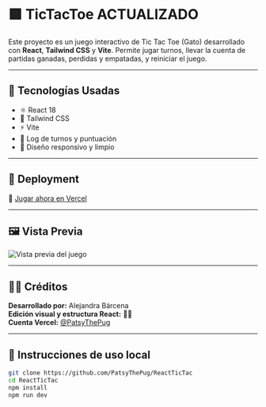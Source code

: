 # 🟪 TicTacToe ACTUALIZADO

Este proyecto es un juego interactivo de Tic Tac Toe (Gato) desarrollado con **React**, **Tailwind CSS** y **Vite**. Permite jugar turnos, llevar la cuenta de partidas ganadas, perdidas y empatadas, y reiniciar el juego.

---

## 🧠 Tecnologías Usadas

- ⚛️ React 18
- 🎨 Tailwind CSS
- ⚡ Vite
- 🎯 Log de turnos y puntuación
- 💅 Diseño responsivo y limpio

---

## 🚀 Deployment

🔗 [Jugar ahora en Vercel](https://react-traffic-light-ukiu.vercel.app)

---

## 🖼️ Vista Previa

![Vista previa del juego](https://react-traffic-light-ukiu.vercel.app/og.png) <!-- Puedes cambiar esto por una imagen local o la URL real -->

---

## 👩‍🎨 Créditos

**Desarrollado por:** Alejandra Bárcena  
**Edición visual y estructura React:** 🧠✨  
**Cuenta Vercel:** [@PatsyThePug](https://vercel.com/dashboard)

---

## 📝 Instrucciones de uso local

```bash
git clone https://github.com/PatsyThePug/ReactTicTac
cd ReactTicTac
npm install
npm run dev
